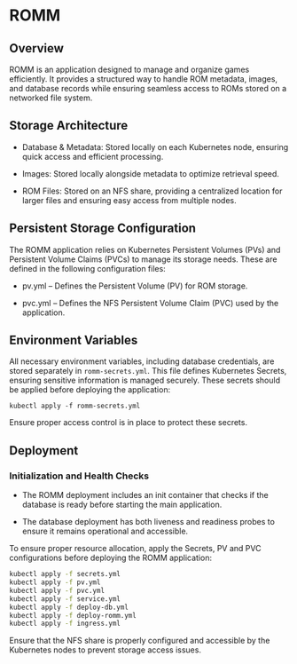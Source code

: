 # ROMM

## Overview

ROMM is an application designed to manage and organize games efficiently.
It provides a structured way to handle ROM metadata, images, and database
records while ensuring seamless access to ROMs stored on a networked file system.

## Storage Architecture

* Database & Metadata: Stored locally on each Kubernetes node, ensuring
quick access and efficient processing.

* Images: Stored locally alongside metadata to optimize retrieval speed.

* ROM Files: Stored on an NFS share, providing a centralized location for
larger files and ensuring easy access from multiple nodes.

## Persistent Storage Configuration

The ROMM application relies on Kubernetes Persistent Volumes (PVs) and
Persistent Volume Claims (PVCs) to manage its storage needs.
These are defined in the following configuration files:

* pv.yml – Defines the Persistent Volume (PV) for ROM storage.

* pvc.yml – Defines the NFS Persistent Volume Claim (PVC) used by the application.

## Environment Variables

All necessary environment variables, including database credentials,
are stored separately in `romm-secrets.yml`. This file defines Kubernetes Secrets,
ensuring sensitive information is managed securely.
These secrets should be applied before deploying the application:

`kubectl apply -f romm-secrets.yml`

Ensure proper access control is in place to protect these secrets.

## Deployment

### Initialization and Health Checks

* The ROMM deployment includes an init container that checks if the database is ready before starting the main application.

* The database deployment has both liveness and readiness probes to ensure it remains operational and accessible.

To ensure proper resource allocation, apply the Secrets, PV and PVC configurations
before deploying the ROMM application:

```sh
kubectl apply -f secrets.yml
kubectl apply -f pv.yml
kubectl apply -f pvc.yml
kubectl apply -f service.yml
kubectl apply -f deploy-db.yml
kubectl apply -f deploy-romm.yml
kubectl apply -f ingress.yml
```

Ensure that the NFS share is properly configured and accessible by
the Kubernetes nodes to prevent storage access issues.
